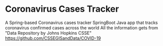 # Coronavirus Cases Tracker
A Spring-based Coronavirus cases tracker
SpringBoot Java app that tracks coronavirus confirmed cases across the world All the information gets from "Data Repository by Johns Hopkins CSSE" https://github.com/CSSEGISandData/COVID-19
